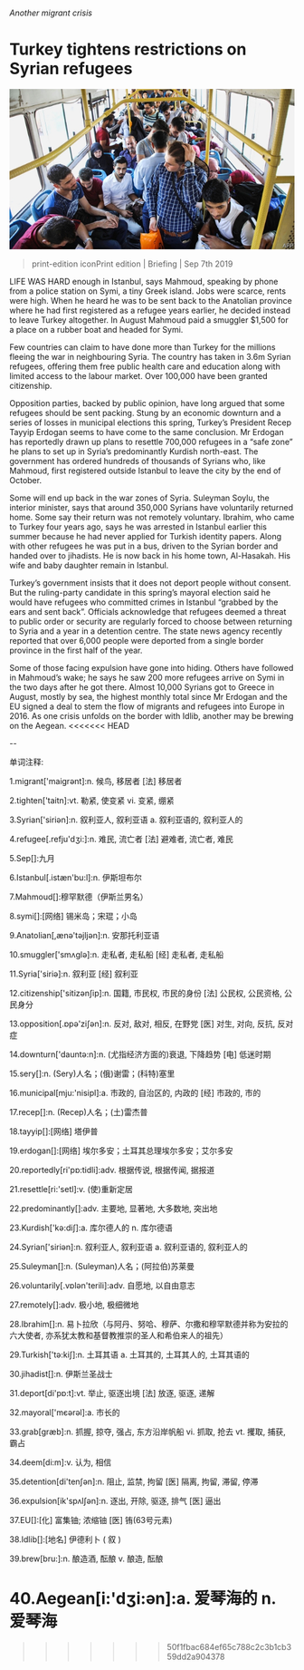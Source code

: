 ###### Another migrant crisis

# Turkey tightens restrictions on Syrian refugees 

![image](images/20190907_FBP002_0.jpg) 

> print-edition iconPrint edition | Briefing | Sep 7th 2019 

LIFE WAS HARD enough in Istanbul, says Mahmoud, speaking by phone from a police station on Symi, a tiny Greek island. Jobs were scarce, rents were high. When he heard he was to be sent back to the Anatolian province where he had first registered as a refugee years earlier, he decided instead to leave Turkey altogether. In August Mahmoud paid a smuggler $1,500 for a place on a rubber boat and headed for Symi. 

Few countries can claim to have done more than Turkey for the millions fleeing the war in neighbouring Syria. The country has taken in 3.6m Syrian refugees, offering them free public health care and education along with limited access to the labour market. Over 100,000 have been granted citizenship. 

Opposition parties, backed by public opinion, have long argued that some refugees should be sent packing. Stung by an economic downturn and a series of losses in municipal elections this spring, Turkey’s President Recep Tayyip Erdogan seems to have come to the same conclusion. Mr Erdogan has reportedly drawn up plans to resettle 700,000 refugees in a “safe zone” he plans to set up in Syria’s predominantly Kurdish north-east. The government has ordered hundreds of thousands of Syrians who, like Mahmoud, first registered outside Istanbul to leave the city by the end of October. 

Some will end up back in the war zones of Syria. Suleyman Soylu, the interior minister, says that around 350,000 Syrians have voluntarily returned home. Some say their return was not remotely voluntary. Ibrahim, who came to Turkey four years ago, says he was arrested in Istanbul earlier this summer because he had never applied for Turkish identity papers. Along with other refugees he was put in a bus, driven to the Syrian border and handed over to jihadists. He is now back in his home town, Al-Hasakah. His wife and baby daughter remain in Istanbul. 

Turkey’s government insists that it does not deport people without consent. But the ruling-party candidate in this spring’s mayoral election said he would have refugees who committed crimes in Istanbul “grabbed by the ears and sent back”. Officials acknowledge that refugees deemed a threat to public order or security are regularly forced to choose between returning to Syria and a year in a detention centre. The state news agency recently reported that over 6,000 people were deported from a single border province in the first half of the year. 

Some of those facing expulsion have gone into hiding. Others have followed in Mahmoud’s wake; he says he saw 200 more refugees arrive on Symi in the two days after he got there. Almost 10,000 Syrians got to Greece in August, mostly by sea, the highest monthly total since Mr Erdogan and the EU signed a deal to stem the flow of migrants and refugees into Europe in 2016. As one crisis unfolds on the border with Idlib, another may be brewing on the Aegean. 
<<<<<<< HEAD

-- 

 单词注释:

1.migrant['maigrәnt]:n. 候鸟, 移居者 [法] 移居者 

2.tighten['taitn]:vt. 勒紧, 使变紧 vi. 变紧, 绷紧 

3.Syrian['siriәn]:n. 叙利亚人, 叙利亚语 a. 叙利亚语的, 叙利亚人的 

4.refugee[.refju'dʒi:]:n. 难民, 流亡者 [法] 避难者, 流亡者, 难民 

5.Sep[]:九月 

6.Istanbul[.istæn'bu:l]:n. 伊斯坦布尔 

7.Mahmoud[]:穆罕默德（伊斯兰男名） 

8.symi[]:[网络] 锡米岛；宋琨；小岛 

9.Anatolian[,ænә'tәjljәn]:n. 安那托利亚语 

10.smuggler['smʌglә]:n. 走私者, 走私船 [经] 走私者, 走私船 

11.Syria['siriә]:n. 叙利亚 [经] 叙利亚 

12.citizenship['sitizәnʃip]:n. 国籍, 市民权, 市民的身份 [法] 公民权, 公民资格, 公民身分 

13.opposition[.ɒpә'ziʃәn]:n. 反对, 敌对, 相反, 在野党 [医] 对生, 对向, 反抗, 反对症 

14.downturn['dauntә:n]:n. (尤指经济方面的)衰退, 下降趋势 [电] 低迷时期 

15.sery[]:n. (Sery)人名；(俄)谢雷；(科特)塞里 

16.municipal[mju:'nisipl]:a. 市政的, 自治区的, 内政的 [经] 市政的, 市的 

17.recep[]:n. (Recep)人名；(土)雷杰普 

18.tayyip[]:[网络] 塔伊普 

19.erdogan[]:[网络] 埃尔多安；土耳其总理埃尔多安；艾尔多安 

20.reportedly[ri'pɒ:tidli]:adv. 根据传说, 根据传闻, 据报道 

21.resettle[ri:'setl]:v. (使)重新定居 

22.predominantly[]:adv. 主要地, 显著地, 大多数地, 突出地 

23.Kurdish['kә:diʃ]:a. 库尔德人的 n. 库尔德语 

24.Syrian['siriәn]:n. 叙利亚人, 叙利亚语 a. 叙利亚语的, 叙利亚人的 

25.Suleyman[]:n. (Suleyman)人名；(阿拉伯)苏莱曼 

26.voluntarily[.vɒlәn'terili]:adv. 自愿地, 以自由意志 

27.remotely[]:adv. 极小地, 极细微地 

28.Ibrahim[]:n. 易卜拉欣（与阿丹、努哈、穆萨、尔撒和穆罕默德并称为安拉的六大使者, 亦系犹太教和基督教推崇的圣人和希伯来人的祖先） 

29.Turkish['tә:kiʃ]:n. 土耳其语 a. 土耳其的, 土耳其人的, 土耳其语的 

30.jihadist[]:n. 伊斯兰圣战士 

31.deport[di'pɒ:t]:vt. 举止, 驱逐出境 [法] 放逐, 驱逐, 递解 

32.mayoral['mєәrәl]:a. 市长的 

33.grab[græb]:n. 抓握, 掠夺, 强占, 东方沿岸帆船 vi. 抓取, 抢去 vt. 攫取, 捕获, 霸占 

34.deem[di:m]:v. 认为, 相信 

35.detention[di'tenʃәn]:n. 阻止, 监禁, 拘留 [医] 隔离, 拘留, 滞留, 停滞 

36.expulsion[ik'spʌlʃәn]:n. 逐出, 开除, 驱逐, 排气 [医] 逼出 

37.EU[]:[化] 富集铀; 浓缩铀 [医] 铕(63号元素) 

38.Idlib[]:[地名] 伊德利卜 ( 叙 ) 

39.brew[bru:]:n. 酿造酒, 酝酿 v. 酿造, 酝酿 

40.Aegean[i:'dʒi:әn]:a. 爱琴海的 n. 爱琴海 
=======
>>>>>>> 50f1fbac684ef65c788c2c3b1cb359dd2a904378


